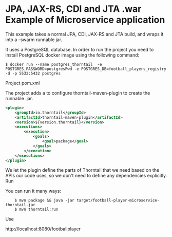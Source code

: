 # JPA, JAX-RS, CDI and JTA .war Example of Microservice application

This example takes a normal JPA, CDI, JAX-RS and JTA build, and wraps it into a -swarm runnable jar.

It uses a PostgreSQL database. In order to run the project you need to install PostgreSQL docker image using the following command:

```console
$ docker run --name postgres_thorntail  -e POSTGRES_PASSWORD=postgresPwd -e POSTGRES_DB=football_players_registry -d -p 5532:5432 postgres
```

Project pom.xml


The project adds a <plugin> to configure thorntail-maven-plugin to create the runnable .jar.

```xml
<plugin>
    <groupId>io.thorntail</groupId>
    <artifactId>thorntail-maven-plugin</artifactId>
    <version>${version.thorntail}</version>
    <executions>
    	<execution>
        	<goals>
            	<goal>package</goal>
            </goals>
        </execution>
    </executions>
</plugin>
```

We let the plugin define the parts of Thorntail that we need based on the APIs our code uses, so we don't need to define any dependencies explicitly.
Run

You can run it many ways:

```console
    $ mvn package && java -jar target/football-player-microservice-thorntail.jar
    $ mvn thorntail:run
```

Use

http://localhost:8080/footballplayer
